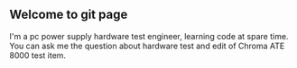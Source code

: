 ## Welcome to git page
I'm a pc power supply hardware test engineer, learning code at spare time.
<br/>
You can ask me the question about hardware test and edit of Chroma ATE 8000 test item.

